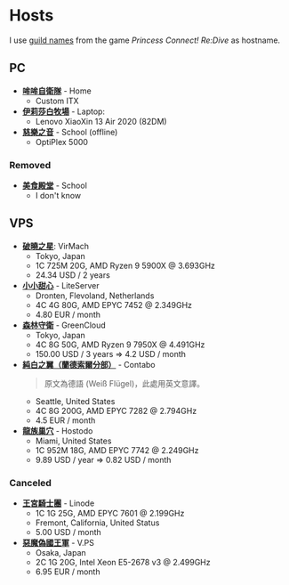 # Hosts

I use [guild names](https://princess-connect.fandom.com/wiki/Guilds) from the game *Princess Connect! Re:Dive* as hostname.

## PC

- **[哞哞自衛隊](./caon/default.nix)** - Home
  - Custom ITX
- **[伊莉莎白牧場](./elizabeth/default.nix)** - Laptop:
  - Lenovo XiaoXin 13 Air 2020 (82DM)
- **[慈樂之音](./carmina/default.nix)** - School (offline)
  - OptiPlex 5000

### Removed


- **[美食殿堂](./gourmet/default.nix)** - School
  - I don't know

## VPS

- **[破曉之星](./twinkle-wish/default.nix)**: VirMach
  - Tokyo, Japan
  - 1C 725M 20G, AMD Ryzen 9 5900X @ 3.693GHz
  - 24.34 USD / 2 years
- **[小小甜心](./little-lyrical/default.nix)** - LiteServer
  - Dronten, Flevoland, Netherlands
  - 4C 4G 80G, AMD EPYC 7452 @ 2.349GHz
  - 4.80 EUR / month
- **[森林守衛](./forester/default.nix)** - GreenCloud
  - Tokyo, Japan
  - 4C 8G 50G, AMD Ryzen 9 7950X @ 4.491GHz
  - 150.00 USD / 3 years => 4.2 USD / month
- **[純白之翼（蘭德索爾分部）](./white-wings/default.nix)** - Contabo
  > 原文為德語 (Weiß Flügel)，此處用英文意譯。
  - Seattle, United States
  - 4C 8G 200G, AMD EPYC 7282 @ 2.794GHz
  - 4.5 EUR / month
- **[龍族巢穴](./dragons-nest/default.nix)** - Hostodo
  - Miami, United States
  - 1C 952M 18G, AMD EPYC 7742 @ 2.249GHz
  - 9.89 USD / year => 0.82 USD / month

### Canceled

- **[王宮騎士團](./nightmare/default.nix)** - Linode
  - 1C 1G 25G, AMD EPYC 7601 @ 2.199GHz
  - Fremont, California, United Status
  - 5.00 USD / month
- **[惡魔偽國王軍](./diabolos/default.nix)** - V.PS
  - Osaka, Japan
  - 2C 1G 20G, Intel Xeon E5-2678 v3 @ 2.499GHz
  - 6.95 EUR / month
